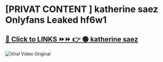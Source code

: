 
 # [PRIVAT CONTENT ] katherine saez Onlyfans Leaked hf6w1

## <h2><a href="https://clipsfans.com/katherine_saez&ref=git">🔗 Click to LINKS ⏩⏩ 👉 🟢 katherine saez </a></h2>

<a href="https://clipsfans.com/katherine_saez&ref=git" rel="nofollow" data-target="animated-image.originalLink"><img src="https://i.ibb.co.com/xMMVF88/686577567.gif" alt="Viral Video Original" style="max-width: 100%; display: inline-block;" data-target="animated-image.originalImage"></a>

